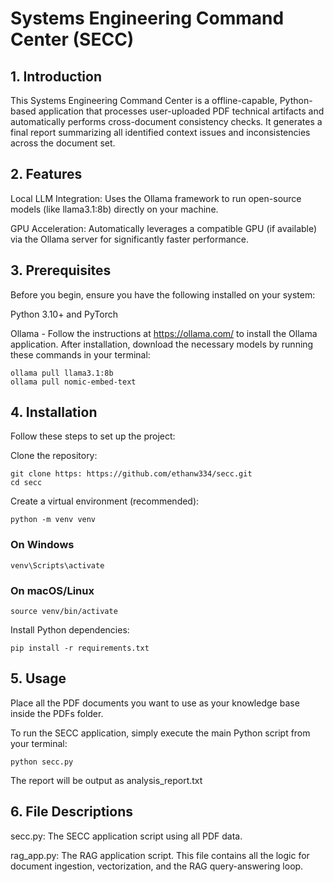 # Systems Engineering Command Center (SECC)

## 1. Introduction

This Systems Engineering Command Center is a offline-capable, Python-based application that processes user-uploaded PDF technical artifacts and automatically performs cross-document consistency checks. It generates a final report summarizing all identified context issues and inconsistencies across the document set.

## 2. Features
Local LLM Integration: Uses the Ollama framework to run open-source models (like llama3.1:8b) directly on your machine.

GPU Acceleration: Automatically leverages a compatible GPU (if available) via the Ollama server for significantly faster performance.

## 3. Prerequisites
Before you begin, ensure you have the following installed on your system:

Python 3.10+ and PyTorch

Ollama - Follow the instructions at https://ollama.com/ to install the Ollama application. After installation, download the necessary models by running these commands in your terminal:

```
ollama pull llama3.1:8b
ollama pull nomic-embed-text
```

## 4. Installation
Follow these steps to set up the project:

Clone the repository:

```
git clone https: https://github.com/ethanw334/secc.git
cd secc
```
Create a virtual environment (recommended):

```
python -m venv venv
```

### On Windows
```
venv\Scripts\activate
```
### On macOS/Linux
```
source venv/bin/activate
```

Install Python dependencies:
```
pip install -r requirements.txt
```

## 5. Usage

Place all the PDF documents you want to use as your knowledge base inside the PDFs folder. 

To run the SECC application, simply execute the main Python script from your terminal:
```
python secc.py
```

The report will be output as analysis_report.txt

## 6. File Descriptions

secc.py: The SECC application script using all PDF data.

rag_app.py: The RAG application script. This file contains all the logic for document ingestion, vectorization, and the RAG query-answering loop.
